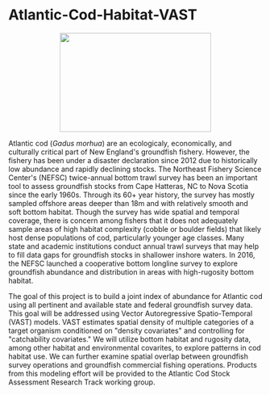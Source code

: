 # Atlantic-Cod-Habitat-VAST
<p align="center">
  <img width="300" height="196" src="https://ian.umces.edu/site/assets/files/17233/gadus-morhua-atlantic-cod.svg">
</p>

Atlantic cod (_Gadus morhua_) are an ecologicaly, economically, and culturally critical part of New England's groundfish fishery. However, the fishery has been under a disaster declaration since 2012 due to historically low abundance and rapidly declining stocks. The Northeast Fishery Science Center's (NEFSC) twice-annual bottom trawl survey has been an important tool to assess groundfish stocks from Cape Hatteras, NC to Nova Scotia since the early 1960s. Through its 60+ year history, the survey has mostly sampled offshore areas deeper than 18m and with relatively smooth and soft bottom habitat. Though the survey has wide spatial and temporal coverage, there is concern among fishers that it does not adequately sample areas of high habitat complexity (cobble or boulder fields) that likely host dense populations of cod, particularly younger age classes. Many state and academic institutions conduct annual trawl surveys that may help to fill data gaps for groundfish stocks in shallower inshore waters. In 2016, the NEFSC launched a cooperative bottom longline survey to explore groundfish abundance and distribution in areas with high-rugosity bottom habitat.

The goal of this project is to build a joint index of abundance for Atlantic cod using all pertinent and available state and federal groundfish survey data. This goal will be addressed using Vector Autoregressive Spatio-Temporal (VAST) models. VAST estimates spatial density of multiple categories of a target organism conditioned on "density covariates" and controlling for "catchability covariates." We will utilize bottom habitat and rugosity data, among other habitat and environmental covarites, to explore patterns in cod habitat use. We can further examine spatial overlap between groundfish survey operations and groundfish commercial fishing operations. Products from this modeling effort will be provided to the Atlantic Cod Stock Assessment Research Track working group.
